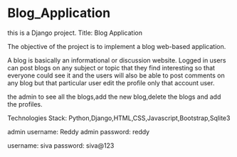 # Blog_Application
this is a Django project.
Title: Blog Application

The objective of the project is to implement a blog web-based application.

A blog is basically an informational or discussion website. Logged in users can post blogs on any subject or topic that they find interesting so that everyone could see it and the users will also be able to post comments on any blog but that particular user edit the profile only that account user.

the admin to see all the blogs,add the new blog,delete the blogs and add the profiles. 

Technologies Stack: Python,Django,HTML,CSS,Javascript,Bootstrap,Sqlite3


admin username: Reddy
admin password: reddy


username: siva
password: siva@123
